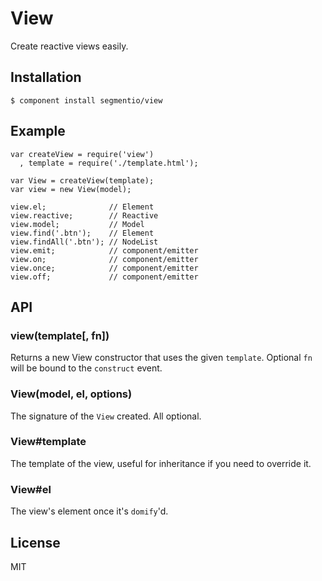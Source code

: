 # View

  Create reactive views easily.

## Installation

    $ component install segmentio/view

## Example

```
var createView = require('view')
  , template = require('./template.html');

var View = createView(template);
var view = new View(model);

view.el;              // Element
view.reactive;        // Reactive
view.model;           // Model
view.find('.btn');    // Element
view.findAll('.btn'); // NodeList
view.emit;            // component/emitter
view.on;              // component/emitter
view.once;            // component/emitter
view.off;             // component/emitter
```

## API

### view(template[, fn])
  Returns a new View constructor that uses the given `template`.
  Optional `fn` will be bound to the `construct` event.

### View(model, el, options)
  The signature of the `View` created. All optional.

### View#template
  The template of the view, useful for inheritance if you need to override it.

### View#el
  The view's element once it's `domify`'d.

## License

  MIT
